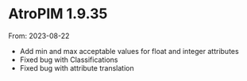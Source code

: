 # AtroPIM 1.9.35
From: 2023-08-22

* Add min and max acceptable values for float and integer attributes
* Fixed bug with Classifications
* Fixed bug with attribute translation  